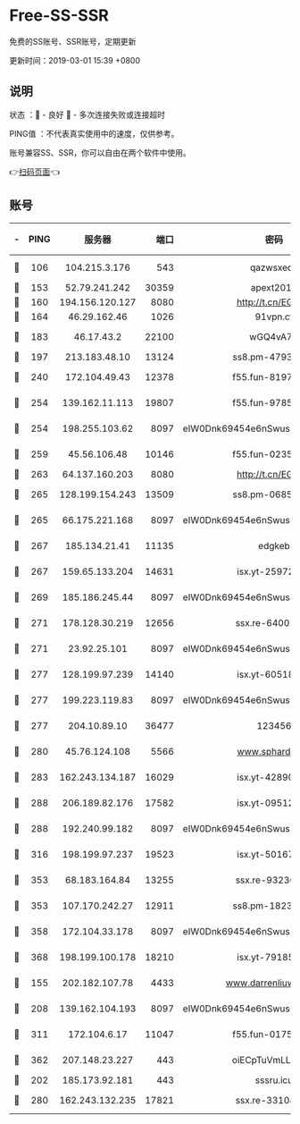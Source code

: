 # Free-SS-SSR

免费的SS账号、SSR账号，定期更新

更新时间：2019-03-01 15:39 +0800

## 说明

状态     ：🙂 - 良好 🙁 - 多次连接失败或连接超时

PING值   ：不代表真实使用中的速度，仅供参考。

账号兼容SS、SSR，你可以自由在两个软件中使用。

👉[扫码页面](https://liesauer.github.io/free-ss-ssr.github.io/)👈

## 账号

|-|PING|服务器|端口|密码|加密方式|区域|
|:----:|:----:|:-----:|-----:|:----:|:----:|:----:|
|🙂|106|104.215.3.176|543|qazwsxedc|aes-256-gcm|JP|
|🙂|153|52.79.241.242|30359|apext2019|chacha20|KR|
|🙂|160|194.156.120.127|8080|http://t.cn/EGJIyrl|rc4-md5|RU|
|🙂|164|46.29.162.46|1026|91vpn.cf|rc4-md5|RU|
|🙂|183|46.17.43.2|22100|wGQ4vA7D|aes-256-gcm|RU|
|🙂|197|213.183.48.10|13124|ss8.pm-47930159|rc4-md5|RU|
|🙂|240|172.104.49.43|12378|f55.fun-81974133|aes-256-cfb|SG|
|🙂|254|139.162.11.113|19807|f55.fun-97859727|aes-256-cfb|SG|
|🙂|254|198.255.103.62|8097|eIW0Dnk69454e6nSwuspv9DmS201tQ0D|aes-256-cfb|US|
|🙂|259|45.56.106.48|10146|f55.fun-02359224|aes-256-cfb|US|
|🙂|263|64.137.160.203|8080|http://t.cn/EGJIyrl|rc4-md5|CA|
|🙂|265|128.199.154.243|13509|ss8.pm-06850813|aes-256-cfb|SG|
|🙂|265|66.175.221.168|8097|eIW0Dnk69454e6nSwuspv9DmS201tQ0D|aes-256-cfb|US|
|🙂|267|185.134.21.41|11135|edgkeb|aes-256-cfb|GB|
|🙂|267|159.65.133.204|14631|isx.yt-25972344|aes-256-cfb|SG|
|🙂|269|185.186.245.44|8097|eIW0Dnk69454e6nSwuspv9DmS201tQ0D|aes-256-cfb|NL|
|🙂|271|178.128.30.219|12656|ssx.re-64001982|aes-256-cfb|SG|
|🙂|271|23.92.25.101|8097|eIW0Dnk69454e6nSwuspv9DmS201tQ0D|aes-256-cfb|US|
|🙂|277|128.199.97.239|14140|isx.yt-60518529|aes-256-cfb|SG|
|🙂|277|199.223.119.83|8097|eIW0Dnk69454e6nSwuspv9DmS201tQ0D|aes-256-cfb|US|
|🙂|277|204.10.89.10|36477|123456|aes-256-cfb|US|
|🙂|280|45.76.124.108|5566|www.sphard.com|aes-256-cfb|AU|
|🙂|283|162.243.134.187|16029|isx.yt-42890959|aes-256-cfb|US|
|🙂|288|206.189.82.176|17582|isx.yt-09512157|aes-256-cfb|SG|
|🙂|288|192.240.99.182|8097|eIW0Dnk69454e6nSwuspv9DmS201tQ0D|aes-256-cfb|US|
|🙂|316|198.199.97.237|19523|isx.yt-50167481|aes-256-cfb|US|
|🙂|353|68.183.164.84|13255|ssx.re-93230517|aes-256-cfb|US|
|🙂|353|107.170.242.27|12911|ss8.pm-18239043|aes-256-cfb|US|
|🙂|358|172.104.33.178|8097|eIW0Dnk69454e6nSwuspv9DmS201tQ0D|aes-256-cfb|SG|
|🙂|368|198.199.100.178|18210|isx.yt-79185401|aes-256-cfb|US|
|🙂|155|202.182.107.78|4433|www.darrenliuwei.com|aes-256-cfb|JP|
|🙂|208|139.162.104.193|8097|eIW0Dnk69454e6nSwuspv9DmS201tQ0D|aes-256-cfb|JP|
|🙂|311|172.104.6.17|11047|f55.fun-01756679|aes-256-cfb|US|
|🙂|362|207.148.23.227|443|oiECpTuVmLLxk4Ts|aes-256-cfb|US|
|🙁|202|185.173.92.181|443|sssru.icu|rc4-md5|RU|
|🙁|280|162.243.132.235|17821|ssx.re-33104069|aes-256-cfb|US|

